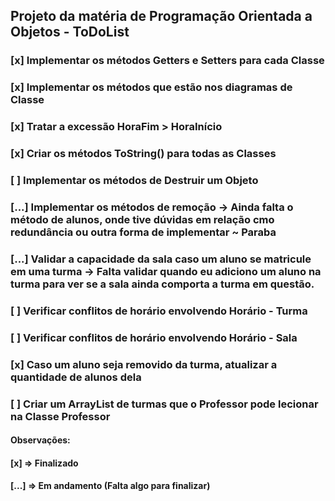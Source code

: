 ## Projeto da matéria de Programação Orientada a Objetos - ToDoList

### [x] Implementar os métodos Getters e Setters para cada Classe
### [x] Implementar os métodos que estão nos diagramas de Classe
### [x] Tratar a excessão HoraFim > HoraInício 
### [x] Criar os métodos ToString() para todas as Classes 
### [ ] Implementar os métodos de Destruir um Objeto
### [...] Implementar os métodos de remoção -> Ainda falta o método de alunos, onde tive dúvidas em relação cmo redundância ou outra forma de implementar ~ Paraba
### [...] Validar a capacidade da sala caso um aluno se matricule em uma turma -> Falta validar quando eu adiciono um aluno na turma para ver se a sala ainda comporta a turma em questão.
### [ ] Verificar conflitos de horário envolvendo Horário - Turma
### [ ] Verificar conflitos de horário envolvendo Horário - Sala
### [x] Caso um aluno seja removido da turma, atualizar a quantidade de alunos dela
### [ ] Criar um ArrayList de turmas que o Professor pode lecionar na Classe Professor


#### Observações: 
#### [x] => Finalizado 
#### [...] => Em andamento (Falta algo para finalizar)
